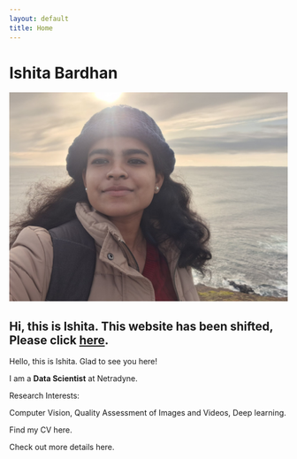 ```yaml
---
layout: default
title: Home
---
```


<h1>Ishita Bardhan</h1>
<img src="/images/site_me.jpg" alt="About Image">

## Hi, this is Ishita. This website has been shifted, Please click [here](https://sites.google.com/view/ishitabardhan/home).
Hello, this is Ishita. Glad to see you here!

I am a <b>Data Scientist</b> at Netradyne.

Research Interests:

Computer Vision, Quality Assessment of Images and Videos, Deep learning.

Find my CV here.

Check out more details here.
